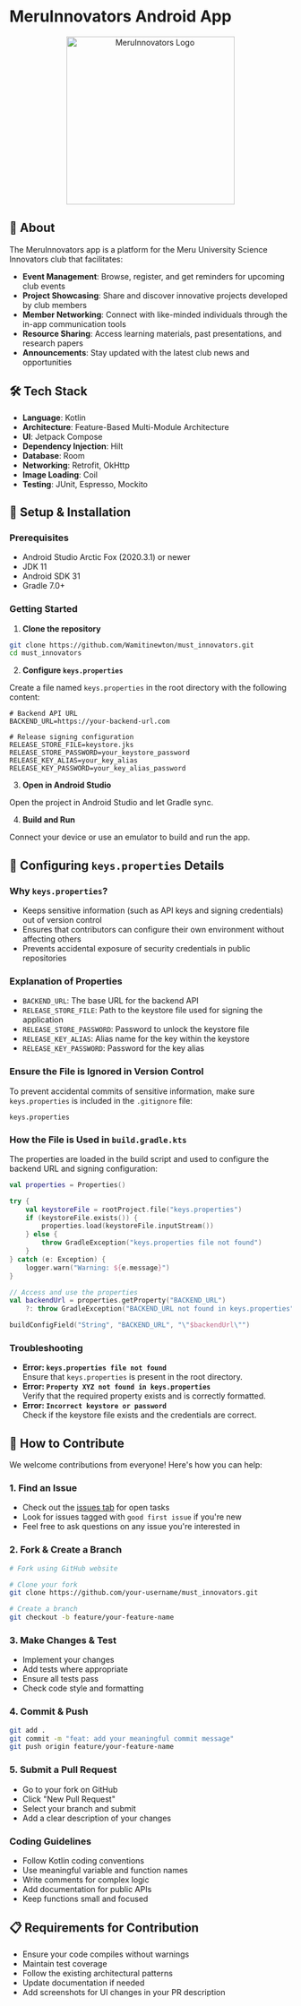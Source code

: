 # MeruInnovators Android App

<!-- Logo section with modern CSS -->
<div style="text-align: center;">
  <img src="common_ui/src/main/res/drawable/innovation.jpg" alt="MeruInnovators Logo" width="300"/>
</div>

## 🚀 About

The MeruInnovators app is a platform for the Meru University Science Innovators club that
facilitates:

- **Event Management**: Browse, register, and get reminders for upcoming club events
- **Project Showcasing**: Share and discover innovative projects developed by club members
- **Member Networking**: Connect with like-minded individuals through the in-app communication tools
- **Resource Sharing**: Access learning materials, past presentations, and research papers
- **Announcements**: Stay updated with the latest club news and opportunities

## 🛠️ Tech Stack

- **Language**: Kotlin
- **Architecture**: Feature-Based Multi-Module Architecture
- **UI**: Jetpack Compose
- **Dependency Injection**: Hilt
- **Database**: Room
- **Networking**: Retrofit, OkHttp
- **Image Loading**: Coil
- **Testing**: JUnit, Espresso, Mockito

## 🔧 Setup & Installation

### Prerequisites

- Android Studio Arctic Fox (2020.3.1) or newer
- JDK 11
- Android SDK 31
- Gradle 7.0+

### Getting Started

1. **Clone the repository**

```bash
git clone https://github.com/Wamitinewton/must_innovators.git
cd must_innovators
```

2. **Configure `keys.properties`**

Create a file named `keys.properties` in the root directory with the following content:

```properties
# Backend API URL
BACKEND_URL=https://your-backend-url.com

# Release signing configuration
RELEASE_STORE_FILE=keystore.jks
RELEASE_STORE_PASSWORD=your_keystore_password
RELEASE_KEY_ALIAS=your_key_alias
RELEASE_KEY_PASSWORD=your_key_alias_password
```

3. **Open in Android Studio**

Open the project in Android Studio and let Gradle sync.

4. **Build and Run**

Connect your device or use an emulator to build and run the app.

## 🔐 Configuring `keys.properties` Details

### Why `keys.properties`?

- Keeps sensitive information (such as API keys and signing credentials) out of version control
- Ensures that contributors can configure their own environment without affecting others
- Prevents accidental exposure of security credentials in public repositories

### Explanation of Properties

- `BACKEND_URL`: The base URL for the backend API
- `RELEASE_STORE_FILE`: Path to the keystore file used for signing the application
- `RELEASE_STORE_PASSWORD`: Password to unlock the keystore file
- `RELEASE_KEY_ALIAS`: Alias name for the key within the keystore
- `RELEASE_KEY_PASSWORD`: Password for the key alias

### Ensure the File is Ignored in Version Control

To prevent accidental commits of sensitive information, make sure `keys.properties` is included in
the `.gitignore` file:

```gitignore
keys.properties
```

### How the File is Used in `build.gradle.kts`

The properties are loaded in the build script and used to configure the backend URL and signing
configuration:

```kotlin
val properties = Properties()

try {
    val keystoreFile = rootProject.file("keys.properties")
    if (keystoreFile.exists()) {
        properties.load(keystoreFile.inputStream())
    } else {
        throw GradleException("keys.properties file not found")
    }
} catch (e: Exception) {
    logger.warn("Warning: ${e.message}")
}

// Access and use the properties
val backendUrl = properties.getProperty("BACKEND_URL")
    ?: throw GradleException("BACKEND_URL not found in keys.properties")

buildConfigField("String", "BACKEND_URL", "\"$backendUrl\"")
```

### Troubleshooting

- **Error: `keys.properties file not found`**  
  Ensure that `keys.properties` is present in the root directory.
- **Error: `Property XYZ not found in keys.properties`**  
  Verify that the required property exists and is correctly formatted.
- **Error: `Incorrect keystore or password`**  
  Check if the keystore file exists and the credentials are correct.

## 👥 How to Contribute

We welcome contributions from everyone! Here's how you can help:

### 1. Find an Issue

- Check out the [issues tab](https://github.com/Wamitinewton/must_innovators/issues) for open tasks
- Look for issues tagged with `good first issue` if you're new
- Feel free to ask questions on any issue you're interested in

### 2. Fork & Create a Branch

```bash
# Fork using GitHub website

# Clone your fork
git clone https://github.com/your-username/must_innovators.git

# Create a branch
git checkout -b feature/your-feature-name
```

### 3. Make Changes & Test

- Implement your changes
- Add tests where appropriate
- Ensure all tests pass
- Check code style and formatting

### 4. Commit & Push

```bash
git add .
git commit -m "feat: add your meaningful commit message"
git push origin feature/your-feature-name
```

### 5. Submit a Pull Request

- Go to your fork on GitHub
- Click "New Pull Request"
- Select your branch and submit
- Add a clear description of your changes

### Coding Guidelines

- Follow Kotlin coding conventions
- Use meaningful variable and function names
- Write comments for complex logic
- Add documentation for public APIs
- Keep functions small and focused

## 📋 Requirements for Contribution

- Ensure your code compiles without warnings
- Maintain test coverage
- Follow the existing architectural patterns
- Update documentation if needed
- Add screenshots for UI changes in your PR description

